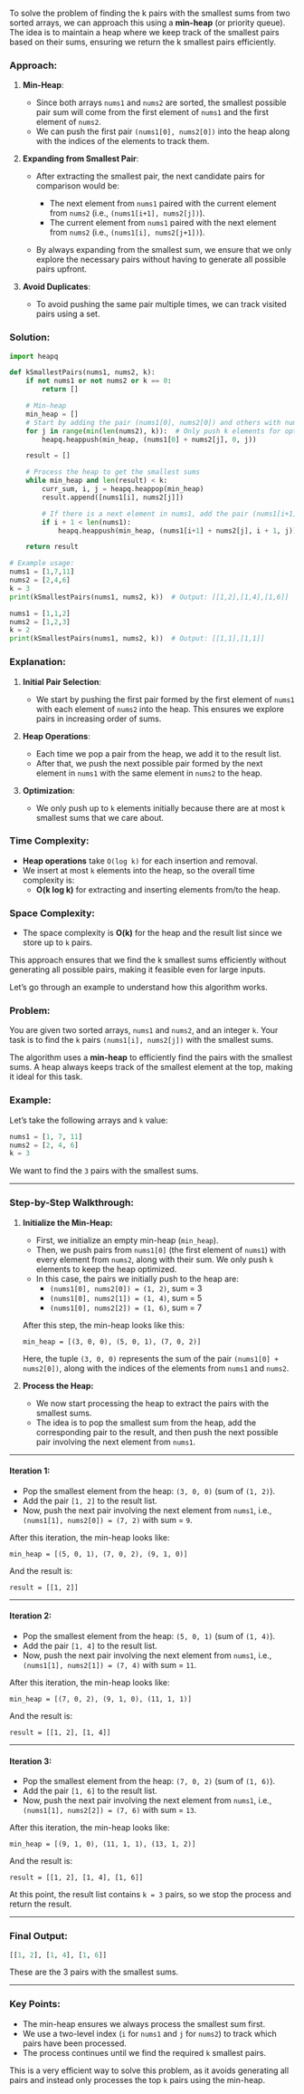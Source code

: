 To solve the problem of finding the k pairs with the smallest sums from two sorted arrays, we can approach this using a **min-heap** (or priority queue). The idea is to maintain a heap where we keep track of the smallest pairs based on their sums, ensuring we return the k smallest pairs efficiently.

### Approach:

1. **Min-Heap**:
   - Since both arrays `nums1` and `nums2` are sorted, the smallest possible pair sum will come from the first element of `nums1` and the first element of `nums2`.
   - We can push the first pair `(nums1[0], nums2[0])` into the heap along with the indices of the elements to track them.

2. **Expanding from Smallest Pair**:
   - After extracting the smallest pair, the next candidate pairs for comparison would be:
     - The next element from `nums1` paired with the current element from `nums2` (i.e., `(nums1[i+1], nums2[j])`).
     - The current element from `nums1` paired with the next element from `nums2` (i.e., `(nums1[i], nums2[j+1])`).

   - By always expanding from the smallest sum, we ensure that we only explore the necessary pairs without having to generate all possible pairs upfront.

3. **Avoid Duplicates**:
   - To avoid pushing the same pair multiple times, we can track visited pairs using a set.

### Solution:

```python
import heapq

def kSmallestPairs(nums1, nums2, k):
    if not nums1 or not nums2 or k == 0:
        return []

    # Min-heap
    min_heap = []
    # Start by adding the pair (nums1[0], nums2[0]) and others with nums1[0] and every element of nums2
    for j in range(min(len(nums2), k)):  # Only push k elements for optimization
        heapq.heappush(min_heap, (nums1[0] + nums2[j], 0, j))

    result = []

    # Process the heap to get the smallest sums
    while min_heap and len(result) < k:
        curr_sum, i, j = heapq.heappop(min_heap)
        result.append([nums1[i], nums2[j]])

        # If there is a next element in nums1, add the pair (nums1[i+1], nums2[j])
        if i + 1 < len(nums1):
            heapq.heappush(min_heap, (nums1[i+1] + nums2[j], i + 1, j))

    return result

# Example usage:
nums1 = [1,7,11]
nums2 = [2,4,6]
k = 3
print(kSmallestPairs(nums1, nums2, k))  # Output: [[1,2],[1,4],[1,6]]

nums1 = [1,1,2]
nums2 = [1,2,3]
k = 2
print(kSmallestPairs(nums1, nums2, k))  # Output: [[1,1],[1,1]]
```

### Explanation:

1. **Initial Pair Selection**:
   - We start by pushing the first pair formed by the first element of `nums1` with each element of `nums2` into the heap. This ensures we explore pairs in increasing order of sums.

2. **Heap Operations**:
   - Each time we pop a pair from the heap, we add it to the result list.
   - After that, we push the next possible pair formed by the next element in `nums1` with the same element in `nums2` to the heap.

3. **Optimization**:
   - We only push up to `k` elements initially because there are at most `k` smallest sums that we care about.

### Time Complexity:

- **Heap operations** take `O(log k)` for each insertion and removal.
- We insert at most `k` elements into the heap, so the overall time complexity is:
  - **O(k log k)** for extracting and inserting elements from/to the heap.

### Space Complexity:
- The space complexity is **O(k)** for the heap and the result list since we store up to `k` pairs.

This approach ensures that we find the k smallest sums efficiently without generating all possible pairs, making it feasible even for large inputs.


Let’s go through an example to understand how this algorithm works.

### Problem:
You are given two sorted arrays, `nums1` and `nums2`, and an integer `k`. Your task is to find the `k` pairs `(nums1[i], nums2[j])` with the smallest sums.

The algorithm uses a **min-heap** to efficiently find the pairs with the smallest sums. A heap always keeps track of the smallest element at the top, making it ideal for this task.

### Example:
Let’s take the following arrays and `k` value:

```python
nums1 = [1, 7, 11]
nums2 = [2, 4, 6]
k = 3
```

We want to find the `3` pairs with the smallest sums.

---

### Step-by-Step Walkthrough:

1. **Initialize the Min-Heap:**
   - First, we initialize an empty min-heap (`min_heap`).
   - Then, we push pairs from `nums1[0]` (the first element of `nums1`) with every element from `nums2`, along with their sum. We only push `k` elements to keep the heap optimized.
   - In this case, the pairs we initially push to the heap are:
     - `(nums1[0], nums2[0]) = (1, 2)`, sum = 3
     - `(nums1[0], nums2[1]) = (1, 4)`, sum = 5
     - `(nums1[0], nums2[2]) = (1, 6)`, sum = 7

   After this step, the min-heap looks like this:

   ```
   min_heap = [(3, 0, 0), (5, 0, 1), (7, 0, 2)]
   ```
   Here, the tuple `(3, 0, 0)` represents the sum of the pair `(nums1[0] + nums2[0])`, along with the indices of the elements from `nums1` and `nums2`.

2. **Process the Heap:**
   - We now start processing the heap to extract the pairs with the smallest sums.
   - The idea is to pop the smallest sum from the heap, add the corresponding pair to the result, and then push the next possible pair involving the next element from `nums1`.

---

#### Iteration 1:

- Pop the smallest element from the heap: `(3, 0, 0)` (sum of `(1, 2)`).
- Add the pair `[1, 2]` to the result list.
- Now, push the next pair involving the next element from `nums1`, i.e., `(nums1[1], nums2[0]) = (7, 2)` with sum = `9`.

After this iteration, the min-heap looks like:

   ```
   min_heap = [(5, 0, 1), (7, 0, 2), (9, 1, 0)]
   ```
   And the result is:
   ```
   result = [[1, 2]]
   ```

---

#### Iteration 2:

- Pop the smallest element from the heap: `(5, 0, 1)` (sum of `(1, 4)`).
- Add the pair `[1, 4]` to the result list.
- Now, push the next pair involving the next element from `nums1`, i.e., `(nums1[1], nums2[1]) = (7, 4)` with sum = `11`.

After this iteration, the min-heap looks like:

   ```
   min_heap = [(7, 0, 2), (9, 1, 0), (11, 1, 1)]
   ```
   And the result is:
   ```
   result = [[1, 2], [1, 4]]
   ```

---

#### Iteration 3:

- Pop the smallest element from the heap: `(7, 0, 2)` (sum of `(1, 6)`).
- Add the pair `[1, 6]` to the result list.
- Now, push the next pair involving the next element from `nums1`, i.e., `(nums1[1], nums2[2]) = (7, 6)` with sum = `13`.

After this iteration, the min-heap looks like:

   ```
   min_heap = [(9, 1, 0), (11, 1, 1), (13, 1, 2)]
   ```
   And the result is:
   ```
   result = [[1, 2], [1, 4], [1, 6]]
   ```

At this point, the result list contains `k = 3` pairs, so we stop the process and return the result.

---

### Final Output:

```python
[[1, 2], [1, 4], [1, 6]]
```

These are the 3 pairs with the smallest sums.

---

### Key Points:

- The min-heap ensures we always process the smallest sum first.
- We use a two-level index (`i` for `nums1` and `j` for `nums2`) to track which pairs have been processed.
- The process continues until we find the required `k` smallest pairs.

This is a very efficient way to solve this problem, as it avoids generating all pairs and instead only processes the top `k` pairs using the min-heap.
